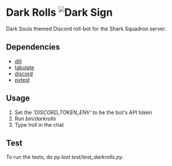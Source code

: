 Dark Rolls
![Dark Sign](https://vignette.wikia.nocookie.net/darksouls/images/8/8a/Darksign_%28DSIII%29.png/revision/latest?cb=20160613233757)
=
Dark Souls themed Discord roll-bot for the Shark Squadron server.

Dependencies
-
* [dill](https://pypi.org/project/dill/)
* [tabulate](https://pypi.python.org/pypi/tabulate)
* [discord](https://github.com/Rapptz/discord.py)
* [pytest](https://pypi.python.org/pypi/pytest)

Usage
-
1. Set the _'DISCORD_TOKEN_ENV'_ to be the bot's API token
2. Run _bin/darkrolls_
3. Type _!roll_ in the chat

Test
-
To run the tests, do _py.test test/test_darkrolls.py_.
